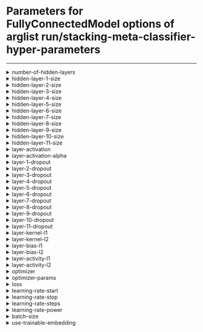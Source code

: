 # Parameters for FullyConnectedModel options of arglist run/stacking-meta-classifier-hyper-parameters

---


<details style="margin-left:2em">
<summary style="margin-left:-2em">number-of-hidden-layers</summary>


_number of hidden layers in the model._

Argument type: int (minimum: 0, maximum: 11)

Default value: 1



---



Supported hyperparameter specs: values and range

</details>


<details style="margin-left:2em">
<summary style="margin-left:-2em">hidden-layer-1-size</summary>


_Number of units in the i-th hidden layer._

Argument type: int (minimum: 2, maximum: 16384)

Default value: 32



---



Supported hyperparameter specs: values and range

</details>


<details style="margin-left:2em">
<summary style="margin-left:-2em">hidden-layer-2-size</summary>


_Number of units in the i-th hidden layer._

Argument type: int (minimum: 2, maximum: 16384)

Default value: 32



---



Supported hyperparameter specs: values and range

</details>


<details style="margin-left:2em">
<summary style="margin-left:-2em">hidden-layer-3-size</summary>


_Number of units in the i-th hidden layer._

Argument type: int (minimum: 2, maximum: 16384)

Default value: 32



---



Supported hyperparameter specs: values and range

</details>


<details style="margin-left:2em">
<summary style="margin-left:-2em">hidden-layer-4-size</summary>


_Number of units in the i-th hidden layer._

Argument type: int (minimum: 2, maximum: 16384)

Default value: 32



---



Supported hyperparameter specs: values and range

</details>


<details style="margin-left:2em">
<summary style="margin-left:-2em">hidden-layer-5-size</summary>


_Number of units in the i-th hidden layer._

Argument type: int (minimum: 2, maximum: 16384)

Default value: 32



---



Supported hyperparameter specs: values and range

</details>


<details style="margin-left:2em">
<summary style="margin-left:-2em">hidden-layer-6-size</summary>


_Number of units in the i-th hidden layer._

Argument type: int (minimum: 2, maximum: 16384)

Default value: 32



---



Supported hyperparameter specs: values and range

</details>


<details style="margin-left:2em">
<summary style="margin-left:-2em">hidden-layer-7-size</summary>


_Number of units in the i-th hidden layer._

Argument type: int (minimum: 2, maximum: 16384)

Default value: 32



---



Supported hyperparameter specs: values and range

</details>


<details style="margin-left:2em">
<summary style="margin-left:-2em">hidden-layer-8-size</summary>


_Number of units in the i-th hidden layer._

Argument type: int (minimum: 2, maximum: 16384)

Default value: 32



---



Supported hyperparameter specs: values and range

</details>


<details style="margin-left:2em">
<summary style="margin-left:-2em">hidden-layer-9-size</summary>


_Number of units in the i-th hidden layer._

Argument type: int (minimum: 2, maximum: 16384)

Default value: 32



---



Supported hyperparameter specs: values and range

</details>


<details style="margin-left:2em">
<summary style="margin-left:-2em">hidden-layer-10-size</summary>


_Number of units in the i-th hidden layer._

Argument type: int (minimum: 2, maximum: 16384)

Default value: 32



---



Supported hyperparameter specs: values and range

</details>


<details style="margin-left:2em">
<summary style="margin-left:-2em">hidden-layer-11-size</summary>


_Number of units in the i-th hidden layer._

Argument type: int (minimum: 2, maximum: 16384)

Default value: 32



---



Supported hyperparameter specs: values and range

</details>


<details style="margin-left:2em">
<summary style="margin-left:-2em">layer-activation</summary>


_Activation to use in the hidden layers_

Argument type: str

Default value: linear



---



Supported hyperparameter specs: values

</details>


<details style="margin-left:2em">
<summary style="margin-left:-2em">layer-activation-alpha</summary>


_Alpha value for the elu activation_

Argument type: float (no restrictions)

Default value: 0.0



---



Supported hyperparameter specs: values and floats

</details>


<details style="margin-left:2em">
<summary style="margin-left:-2em">layer-1-dropout</summary>


_Dropout for the i-th layer_

Argument type: float (minimum: 0.0, maximum: 1.0)

Default value: 0.0



---



Supported hyperparameter specs: values and floats

</details>


<details style="margin-left:2em">
<summary style="margin-left:-2em">layer-2-dropout</summary>


_Dropout for the i-th layer_

Argument type: float (minimum: 0.0, maximum: 1.0)

Default value: 0.0



---



Supported hyperparameter specs: values and floats

</details>


<details style="margin-left:2em">
<summary style="margin-left:-2em">layer-3-dropout</summary>


_Dropout for the i-th layer_

Argument type: float (minimum: 0.0, maximum: 1.0)

Default value: 0.0



---



Supported hyperparameter specs: values and floats

</details>


<details style="margin-left:2em">
<summary style="margin-left:-2em">layer-4-dropout</summary>


_Dropout for the i-th layer_

Argument type: float (minimum: 0.0, maximum: 1.0)

Default value: 0.0



---



Supported hyperparameter specs: values and floats

</details>


<details style="margin-left:2em">
<summary style="margin-left:-2em">layer-5-dropout</summary>


_Dropout for the i-th layer_

Argument type: float (minimum: 0.0, maximum: 1.0)

Default value: 0.0



---



Supported hyperparameter specs: values and floats

</details>


<details style="margin-left:2em">
<summary style="margin-left:-2em">layer-6-dropout</summary>


_Dropout for the i-th layer_

Argument type: float (minimum: 0.0, maximum: 1.0)

Default value: 0.0



---



Supported hyperparameter specs: values and floats

</details>


<details style="margin-left:2em">
<summary style="margin-left:-2em">layer-7-dropout</summary>


_Dropout for the i-th layer_

Argument type: float (minimum: 0.0, maximum: 1.0)

Default value: 0.0



---



Supported hyperparameter specs: values and floats

</details>


<details style="margin-left:2em">
<summary style="margin-left:-2em">layer-8-dropout</summary>


_Dropout for the i-th layer_

Argument type: float (minimum: 0.0, maximum: 1.0)

Default value: 0.0



---



Supported hyperparameter specs: values and floats

</details>


<details style="margin-left:2em">
<summary style="margin-left:-2em">layer-9-dropout</summary>


_Dropout for the i-th layer_

Argument type: float (minimum: 0.0, maximum: 1.0)

Default value: 0.0



---



Supported hyperparameter specs: values and floats

</details>


<details style="margin-left:2em">
<summary style="margin-left:-2em">layer-10-dropout</summary>


_Dropout for the i-th layer_

Argument type: float (minimum: 0.0, maximum: 1.0)

Default value: 0.0



---



Supported hyperparameter specs: values and floats

</details>


<details style="margin-left:2em">
<summary style="margin-left:-2em">layer-11-dropout</summary>


_Dropout for the i-th layer_

Argument type: float (minimum: 0.0, maximum: 1.0)

Default value: 0.0



---



Supported hyperparameter specs: values and floats

</details>


<details style="margin-left:2em">
<summary style="margin-left:-2em">layer-kernel-l1</summary>


_l1 kernel regularizer for the layers_

Argument type: float (minimum: 0.0, maximum: 1.0)

Default value: 0.0



---



Supported hyperparameter specs: values and floats

</details>


<details style="margin-left:2em">
<summary style="margin-left:-2em">layer-kernel-l2</summary>


_l2 kernel regularizer for the layers_

Argument type: float (minimum: 0.0, maximum: 1.0)

Default value: 0.0



---



Supported hyperparameter specs: values and floats

</details>


<details style="margin-left:2em">
<summary style="margin-left:-2em">layer-bias-l1</summary>


_l1 bias regularizer for the layers_

Argument type: float (minimum: 0.0, maximum: 1.0)

Default value: 0.0



---



Supported hyperparameter specs: values and floats

</details>


<details style="margin-left:2em">
<summary style="margin-left:-2em">layer-bias-l2</summary>


_l2 bias regularizer for the layers_

Argument type: float (minimum: 0.0, maximum: 1.0)

Default value: 0.0



---



Supported hyperparameter specs: values and floats

</details>


<details style="margin-left:2em">
<summary style="margin-left:-2em">layer-activity-l1</summary>


_l1 activity regularizer for the layers_

Argument type: float (minimum: 0.0, maximum: 1.0)

Default value: 0.0



---



Supported hyperparameter specs: values and floats

</details>


<details style="margin-left:2em">
<summary style="margin-left:-2em">layer-activity-l2</summary>


_l2 activity regularizer for the layers_

Argument type: float (minimum: 0.0, maximum: 1.0)

Default value: 0.0



---



Supported hyperparameter specs: values and floats

</details>


<details style="margin-left:2em">
<summary style="margin-left:-2em">optimizer</summary>


_Optimizer to use. Special case: use sgd_XXX to specify SGD with momentum XXX_

Argument type: str

Default value: adam



---



Supported hyperparameter specs: values

</details>


<details style="margin-left:2em">
<summary style="margin-left:-2em">optimizer-params</summary>


_Hyper-parameters for the optimizer_

Argument type: nested arglist.

Default values are inherited from contained child arguments.

Hyper-parameter specs are inherited from nested child arguments.

**Nested arguments:**



<details style="margin-left:2em">

<summary style="margin-left:-2em">adam</summary>





<details style="margin-left:2em">

<summary style="margin-left:-2em">beta-1</summary>



_Beta-1 value for the Adam optimizer_

Argument type: float (no restrictions)

Default value: 0.9



---



Supported hyperparameter specs: values and floats

</details>





<details style="margin-left:2em">

<summary style="margin-left:-2em">beta-2</summary>



_Beta-2 value for the Adam optimizer_

Argument type: float (no restrictions)

Default value: 0.999



---



Supported hyperparameter specs: values and floats

</details>





<details style="margin-left:2em">

<summary style="margin-left:-2em">epsilon</summary>



_Epsilon value for the Adam optimizer_

Argument type: float (no restrictions)

Default value: 1e-07



---



Supported hyperparameter specs: values and floats

</details>





<details style="margin-left:2em">

<summary style="margin-left:-2em">weight-decay</summary>



_Weight decay_

Argument type: float (no restrictions)

Default value: 0.0



---



Supported hyperparameter specs: values and floats

</details>



</details>





<details style="margin-left:2em">

<summary style="margin-left:-2em">nadam</summary>





<details style="margin-left:2em">

<summary style="margin-left:-2em">beta-1</summary>



_Beta-1 value for the Nadam optimizer_

Argument type: float (no restrictions)

Default value: 0.9



---



Supported hyperparameter specs: values and floats

</details>





<details style="margin-left:2em">

<summary style="margin-left:-2em">beta-2</summary>



_Beta-2 value for the Nadam optimizer_

Argument type: float (no restrictions)

Default value: 0.999



---



Supported hyperparameter specs: values and floats

</details>





<details style="margin-left:2em">

<summary style="margin-left:-2em">epsilon</summary>



_Epsilon value for the Nadam optimizer_

Argument type: float (no restrictions)

Default value: 1e-07



---



Supported hyperparameter specs: values and floats

</details>





<details style="margin-left:2em">

<summary style="margin-left:-2em">weight-decay</summary>



_Weight decay_

Argument type: float (no restrictions)

Default value: 0.0



---



Supported hyperparameter specs: values and floats

</details>



</details>





<details style="margin-left:2em">

<summary style="margin-left:-2em">adamw</summary>





<details style="margin-left:2em">

<summary style="margin-left:-2em">beta-1</summary>



_Beta-1 value for the Nadam optimizer_

Argument type: float (no restrictions)

Default value: 0.9



---



Supported hyperparameter specs: values and floats

</details>





<details style="margin-left:2em">

<summary style="margin-left:-2em">beta-2</summary>



_Beta-2 value for the Nadam optimizer_

Argument type: float (no restrictions)

Default value: 0.999



---



Supported hyperparameter specs: values and floats

</details>





<details style="margin-left:2em">

<summary style="margin-left:-2em">epsilon</summary>



_Epsilon value for the Nadam optimizer_

Argument type: float (no restrictions)

Default value: 1e-07



---



Supported hyperparameter specs: values and floats

</details>





<details style="margin-left:2em">

<summary style="margin-left:-2em">weight-decay</summary>



_Weight decay_

Argument type: float (no restrictions)

Default value: 0.0



---



Supported hyperparameter specs: values and floats

</details>



</details>





<details style="margin-left:2em">

<summary style="margin-left:-2em">sgd</summary>





<details style="margin-left:2em">

<summary style="margin-left:-2em">momentum</summary>



_Momentum value for the SGD optimizer_

Argument type: float (minimum: 0.0, maximum: 1.0)

Default value: 0.0



---



Supported hyperparameter specs: values and floats

</details>





<details style="margin-left:2em">

<summary style="margin-left:-2em">use-nesterov</summary>



_Whether to use Nesterov momentum in the SGD optimizer_

Argument type: bool

Default value: False



---



Supported hyperparameter specs: values

</details>



</details>



</details>


<details style="margin-left:2em">
<summary style="margin-left:-2em">loss</summary>


_Loss to use in the training process_

Argument type: str

Default value: crossentropy



---



Supported hyperparameter specs: values

</details>


<details style="margin-left:2em">
<summary style="margin-left:-2em">learning-rate-start</summary>


_Initial learning rate for the learning process_

Argument type: float (minimum: 0.0)

Default value: 0.005



---



Supported hyperparameter specs: values and floats

</details>


<details style="margin-left:2em">
<summary style="margin-left:-2em">learning-rate-stop</summary>


_Learnign rate after "learning-rate-steps" steps_

Argument type: float (minimum: 0.0)

Default value: 0.0005



---



Supported hyperparameter specs: values and floats

</details>


<details style="margin-left:2em">
<summary style="margin-left:-2em">learning-rate-steps</summary>


_Amount of decay steps requierd to go from start to stop LR_

Argument type: int (minimum: 1)

Default value: 470



---



Supported hyperparameter specs: values and range

</details>


<details style="margin-left:2em">
<summary style="margin-left:-2em">learning-rate-power</summary>


_Degree of the polynomial to use for the learning rate._

Argument type: float (minimum: 0.0)

Default value: 1.0



---



Supported hyperparameter specs: values and floats

</details>


<details style="margin-left:2em">
<summary style="margin-left:-2em">batch-size</summary>


_Batch size used during training_

Argument type: int (minimum: 1)

Default value: 32



---



Supported hyperparameter specs: values and range

</details>


<details style="margin-left:2em">
<summary style="margin-left:-2em">use-trainable-embedding</summary>


_Whether to make the word-embedding trainable._

Argument type: bool

Default value: False



---



Supported hyperparameter specs: values

</details>
